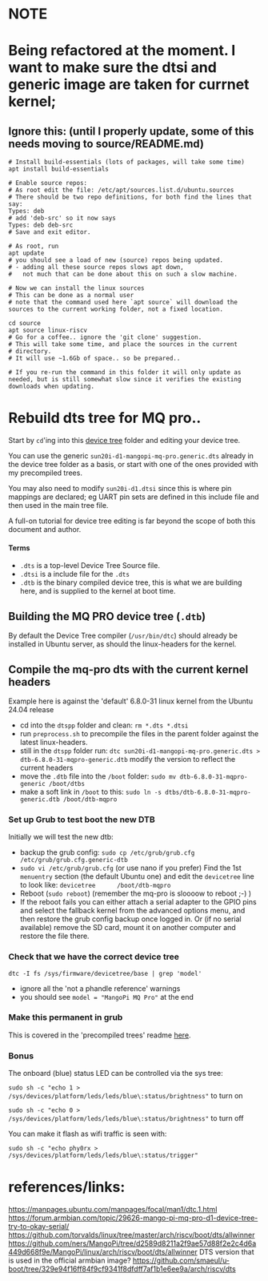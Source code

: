 # NOTE
# Being refactored at the moment. I want to make sure the dtsi and generic image are taken for currnet kernel;

## Ignore this: (until I properly update, some of this needs moving to source/README.md)

```console
# Install build-essentials (lots of packages, will take some time)
apt install build-essentials

# Enable source repos:
# As root edit the file: /etc/apt/sources.list.d/ubuntu.sources
# There should be two repo definitions, for both find the lines that say:
Types: deb
# add 'deb-src' so it now says
Types: deb deb-src
# Save and exit editor.

# As root, run
apt update
# you should see a load of new (source) repos being updated.
# - adding all these source repos slows apt down,
#   not much that can be done about this on such a slow machine.

# Now we can install the linux sources
# This can be done as a normal user
# note that the command used here `apt source` will download the sources to the current working folder, not a fixed location.

cd source
apt source linux-riscv
# Go for a coffee.. ignore the 'git clone' suggestion.
# This will take some time, and place the sources in the current
# directory.
# It will use ~1.6Gb of space.. so be prepared..

# If you re-run the command in this folder it will only update as needed, but is still somewhat slow since it verifies the existing downloads when updating.

```

# Rebuild dts tree for MQ pro..

Start by `cd`'ing into this [device tree](device-tree) folder and editing your device tree.

You can use the generic `sun20i-d1-mangopi-mq-pro.generic.dts` already in the device tree folder as a basis, or start with one of the ones provided with my precompiled trees.

You may also need to modify `sun20i-d1.dtsi` since this is where pin mappings are declared; eg UART pin sets are defined in this include file and then used in the main tree file.

A full-on tutorial for device tree editing is far beyond the scope of both this document and author.

#### Terms
* `.dts` is a top-level Device Tree Source file.
* `.dtsi` is a include file for the `.dts`
* `.dtb` is the binary compiled device tree, this is what we are building here, and is supplied to the kernel at boot time.

## Building the MQ PRO device tree (`.dtb`)
By default the Device Tree compiler (`/usr/bin/dtc`) should already be installed in Ubuntu server, as should the linux-headers for the kernel.

## Compile the mq-pro dts with the current kernel headers
Example here is against the 'default' 6.8.0-31 linux kernel from the Ubuntu 24.04 release
* cd into the `dtspp` folder and  clean: `rm *.dts *.dtsi`
* run `preprocess.sh` to precompile the files in the parent folder against the latest linux-headers.
* still in the `dtspp` folder run: 
  ```dtc sun20i-d1-mangopi-mq-pro.generic.dts > dtb-6.8.0-31-mqpro-generic.dtb```
  modify the version to reflect the current headers
* move the `.dtb` file into the `/boot` folder:
  `sudo mv dtb-6.8.0-31-mqpro-generic /boot/dtbs`
* make a soft link in `/boot` to this:
  `sudo ln -s dtbs/dtb-6.8.0-31-mqpro-generic.dtb /boot/dtb-mqpro`

### Set up Grub to test boot the new DTB
Initially we will test the new dtb:
* backup the grub config: `sudo cp /etc/grub/grub.cfg /etc/grub/grub.cfg.generic-dtb`
* `sudo vi /etc/grub/grub.cfg`  (or use nano if you prefer)
  Find the 1st `menuentry` section (the default Ubuntu one) and edit the `devicetree` line to look like:
  `devicetree      /boot/dtb-mqpro`
* Reboot (`sudo reboot`) (remember the mq-pro is sloooow to reboot ;-) )
* If the reboot fails you can either attach a serial adapter to the GPIO pins and select the fallback kernel from the advanced options menu, and then restore the grub config backup once logged in. 
  Or (if no serial available) remove the SD card, mount it on another computer and restore the file there.

### Check that we have the correct device tree
`dtc -I fs /sys/firmware/devicetree/base | grep 'model'`
* ignore all the 'not a phandle reference' warnings
* you should see `model = "MangoPi MQ Pro"` at the end

### Make this permanent in grub
This is covered in the 'precompiled trees' readme [here](../precompiled-trees#making-permanent).

### Bonus
The onboard (blue) status LED can be controlled via the sys tree:

`sudo sh -c "echo 1 > /sys/devices/platform/leds/leds/blue\:status/brightness"` to turn on

`sudo sh -c "echo 0 > /sys/devices/platform/leds/leds/blue\:status/brightness"` to turn off

You can make it flash as wifi traffic is seen with:

`sudo sh -c "echo phy0rx > /sys/devices/platform/leds/leds/blue\:status/trigger"`

# references/links:
https://manpages.ubuntu.com/manpages/focal/man1/dtc.1.html
https://forum.armbian.com/topic/29626-mango-pi-mq-pro-d1-device-tree-try-to-okay-serial/
https://github.com/torvalds/linux/tree/master/arch/riscv/boot/dts/allwinner
https://github.com/ners/MangoPi/tree/d2589d8211a2f9ae57d88f2e2c4d6a449d668f9e/MangoPi/linux/arch/riscv/boot/dts/allwinner
DTS version that is used in the official armbian image? 
https://github.com/smaeul/u-boot/tree/329e94f16ff84f9cf9341f8dfdff7af1b1e6ee9a/arch/riscv/dts
